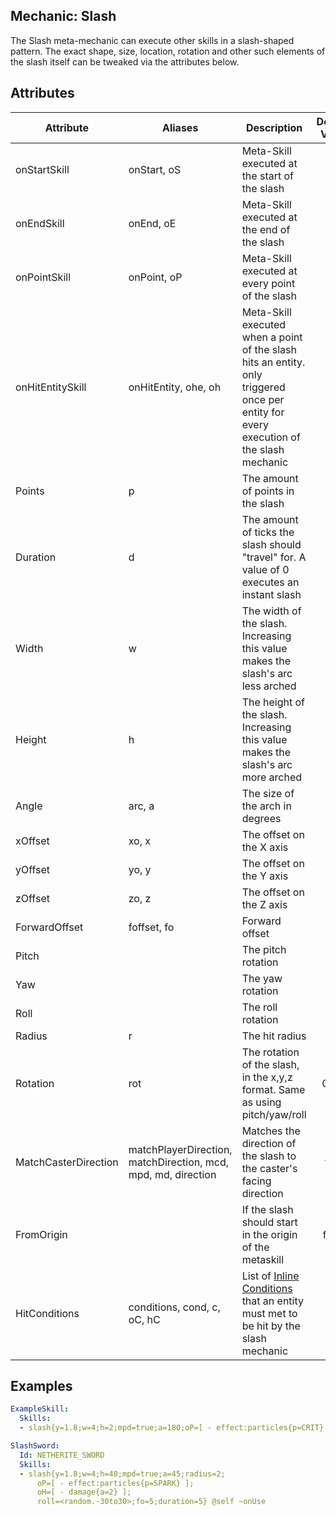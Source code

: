 ## Mechanic: Slash
The Slash meta-mechanic can execute other skills in a slash-shaped pattern. The exact shape, size, location, rotation and other such elements of the slash itself can be tweaked via the attributes below.

## Attributes
| Attribute      | Aliases     | Description                                             | Default Value |
|----------------|-------------|---------------------------------------------------------|:-------------:|
| onStartSkill   | onStart, oS | Meta-Skill executed at the start of the slash           |               |
| onEndSkill     | onEnd, oE   | Meta-Skill executed at the end of the slash             |               |
| onPointSkill   | onPoint, oP | Meta-Skill executed at every point of the slash         |               |
| onHitEntitySkill | onHitEntity, ohe, oh | Meta-Skill executed when a point of the slash hits an entity. only triggered once per entity for every execution of the slash mechanic                 |               |
| Points         | p           | The amount of points in the slash                       | 32            |
| Duration       | d           | The amount of ticks the slash should "travel" for. A value of 0 executes an instant slash                                                                         | 0             |
| Width          | w           | The width of the slash. Increasing this value makes the slash's arc less arched                                                                                   | 1            |
|  Height        | h           | The height of the slash. Increasing this value makes the slash's arc more arched                                                                                   | 1             |
| Angle          | arc, a      | The size of the arch in degrees                         | 180           |
| xOffset        | xo, x       | The offset on the X axis                                | 0             |
| yOffset        | yo, y       | The offset on the Y axis                                | 0             |
| zOffset        | zo, z       | The offset on the Z axis                                | 0             |
| ForwardOffset  | foffset, fo | Forward offset                                          | 0             |
| Pitch          |             | The pitch rotation                                      | 0             |
| Yaw            |             | The yaw rotation                                        | 0             |
| Roll           |             | The roll rotation                                       | 0             |
| Radius         | r           | The hit radius                                          | 1             |
| Rotation       | rot         | The rotation of the slash, in the x,y,z format. Same as using pitch/yaw/roll                                                                           | 0,0,0         |
| MatchCasterDirection | matchPlayerDirection, matchDirection, mcd, mpd, md, direction                    | Matches the direction of the slash to the caster's facing direction                    | true          |
| FromOrigin     |             | If the slash should start in the origin of the metaskill | false        |
| HitConditions  | conditions, cond, c, oC, hC | List of [Inline Conditions](/Skills/conditions/in-linetargetconditions) that an entity must met to be hit by the slash mechanic            |               |

## Examples
```yaml
ExampleSkill:
  Skills:
  - slash{y=1.8;w=4;h=2;mpd=true;a=180;oP=[ - effect:particles{p=CRIT} ];roll=<random.-45to45>}
```
```yaml
SlashSword:
  Id: NETHERITE_SWORD
  Skills:
  - slash{y=1.8;w=4;h=40;mpd=true;a=45;radius=2;
      oP=[ - effect:particles{p=SPARK} ];
      oH=[ - damage{a=2} ];
      roll=<random.-30to30>;fo=5;duration=5} @self ~onUse
```